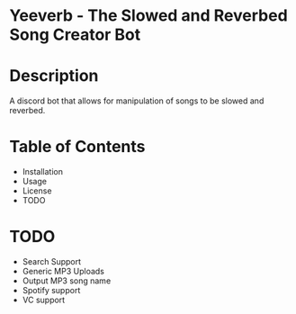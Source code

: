 # Yeeverb - The Slowed and Reverbed Song Creator Bot
# Description
A discord bot that allows for manipulation of songs to be slowed and reverbed.
# Table of Contents
- Installation
- Usage
- License
- TODO
# TODO
- Search Support
- Generic MP3 Uploads
- Output MP3 song name
- Spotify support
- VC support